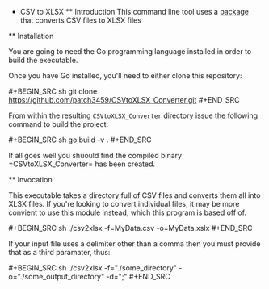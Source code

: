 * CSV to XLSX
** Introduction
This command line tool uses a [package](https://github.com/tealeg/csv2xlsx) that converts CSV files to XLSX files 

** Installation

You are going to need the Go programming language installed in order to build the executable.

Once you have Go installed, you'll need to either clone this repository:

#+BEGIN_SRC sh
git clone https://github.com/patch3459/CSVtoXLSX_Converter.git 
#+END_SRC

From within the resulting `CSVtoXLSX_Converter` directory issue the following command to build the project:

#+BEGIN_SRC sh
go build -v .
#+END_SRC

If all goes well you shuould find the compiled binary =CSVtoXLSX_Converter= has been created.

** Invocation

This executable takes a directory full of CSV files and converts them all into XLSX files. If you're looking to convert individual files, it may be more convient to use [this](https://github.com/tealeg/csv2xlsx) module instead, which this program is based off of. 

#+BEGIN_SRC sh
./csv2xlsx -f=MyData.csv -o=MyData.xslx
#+END_SRC

If your input file uses a delimiter other than a comma then you must provide that as a third paramater, thus:

#+BEGIN_SRC sh
./csv2xlsx -f="./some_directory" -o="./some_output_directory" -d=";"
#+END_SRC


